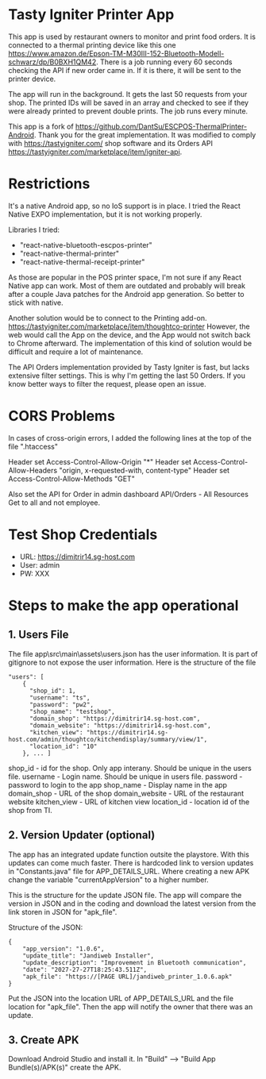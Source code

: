 # Tasty Igniter Printer App
This app is used by restaurant owners to monitor and print food orders.
It is connected to a thermal printing device like this one https://www.amazon.de/Epson-TM-M30III-152-Bluetooth-Modell-schwarz/dp/B0BXH1QM42.
There is a job running every 60 seconds checking the API if new order came in.
If it is there, it will be sent to the printer device.

The app will run in the background. It gets the last 50 requests from your shop.
The printed IDs will be saved in an array and checked to see if they were already printed to prevent double prints.
The job runs every minute.

This app is a fork of https://github.com/DantSu/ESCPOS-ThermalPrinter-Android. Thank you for the great implementation.
It was modified to comply with https://tastyigniter.com/ shop software and its Orders API https://tastyigniter.com/marketplace/item/igniter-api.

# Restrictions
It's a native Android app, so no IoS support is in place.
I tried the React Native EXPO implementation, but it is not working properly.

Libraries I tried:
- "react-native-bluetooth-escpos-printer"
- "react-native-thermal-printer"
- "react-native-thermal-receipt-printer"

As those are popular in the POS printer space, I'm not sure if any React Native app can work.
Most of them are outdated and probably will break after a couple Java patches for the Android
app generation. So better to stick with native.

Another solution would be to connect to the Printing add-on.
https://tastyigniter.com/marketplace/item/thoughtco-printer
However, the web would call the App on the device, and the App would not switch back to Chrome afterward.
The implementation of this kind of solution would be difficult and require a lot of maintenance.

The API Orders implementation provided by Tasty Igniter is fast, but lacks extensive filter settings.
This is why I'm getting the last 50 Orders. If you know better ways to filter the request, please open an issue.

# CORS Problems
In cases of cross-origin errors, I added the following lines at the top of the file ".htaccess"

Header set Access-Control-Allow-Origin "*"
Header set Access-Control-Allow-Headers "origin, x-requested-with, content-type"
Header set Access-Control-Allow-Methods "GET"

Also set the API for Order in admin dashboard API/Orders - All Resources Get to all and not employee.

# Test Shop Credentials
- URL: https://dimitrir14.sg-host.com
- User: admin
- PW: XXX

# Steps to make the app operational 
## 1. Users File
The file app\src\main\assets\users.json has the user information. It is part of gitignore to not expose the user information.
Here is the structure of the file

```
"users": [
    {
      "shop_id": 1,
      "username": "ts",
      "password": "pw2",
      "shop_name": "testshop",
      "domain_shop": "https://dimitrir14.sg-host.com",
      "domain_website": "https://dimitrir14.sg-host.com",
      "kitchen_view": "https://dimitrir14.sg-host.com/admin/thoughtco/kitchendisplay/summary/view/1",
      "location_id": "10"
    }, ... ]
```

shop_id - id for the shop. Only app interany. Should be unique in the users file.
username - Login name. Should be unique in users file. 
password - password to login to the app
shop_name - Display name in the app
domain_shop - URL of the shop
domain_website - URL of the restaurant website
kitchen_view - URL of kitchen view
location_id - location id of the shop from TI.



## 2. Version Updater (optional)
The app has an integrated update function outsite the playstore. With this updates can come much faster.
There is hardcoded link to version updates in "Constants.java" file for APP_DETAILS_URL. Where creating a new APK change the variable "currentAppVersion" to a higher number.

This is the structure for the update JSON file. 
The app will compare the version in JSON and in the coding and download the latest version from the link storen in JSON for "apk_file".

Structure of the JSON:
```
{
    "app_version": "1.0.6",
    "update_title": "Jandiweb Installer",
    "update_description": "Improvement in Bluetooth communication",
    "date": "2027-27-27T18:25:43.511Z",
    "apk_file": "https://[PAGE URL]/jandiweb_printer_1.0.6.apk"
}
```

Put the JSON into the location URL of APP_DETAILS_URL and the file location for "apk_file". Then the app will notify the owner that there was an update.

## 3. Create APK
Download Android Studio and install it. In "Build" --> "Build App Bundle(s)/APK(s)" create the APK.